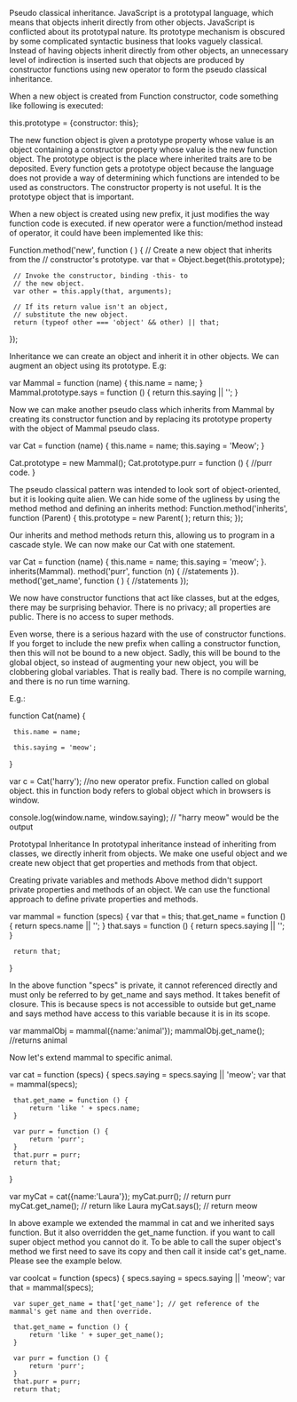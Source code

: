 Pseudo classical inheritance.
JavaScript is a prototypal language, which means that objects inherit directly from other objects. JavaScript is conflicted about its prototypal nature. Its prototype mechanism is obscured by some complicated syntactic business that looks vaguely classical. Instead of having objects inherit directly from other objects, an unnecessary level of indirection is inserted such that objects are produced by constructor functions using new operator to form the pseudo classical inheritance.

When a new object is created from Function constructor, code something like following is executed:

this.prototype = {constructor: this};

The new function object is given a prototype property whose value is an object containing a constructor property whose value is the new function object. The prototype object is the place where inherited traits are to be deposited. Every function gets a prototype object because the language does not provide a way of determining which functions are intended to be used as constructors. The constructor property is not useful. It is the prototype object that is important.

When a new object is created using new prefix, it just modifies the way function code is executed. if new operator were a function/method instead of operator, it could have been implemented like this:

Function.method('new', function (  ) {
     // Create a new object that inherits from the
     // constructor's prototype.
     var that = Object.beget(this.prototype);

     // Invoke the constructor, binding -this- to
     // the new object.
     var other = this.apply(that, arguments);

     // If its return value isn't an object,
     // substitute the new object.
     return (typeof other === 'object' && other) || that;
});


Inheritance
we can create an object and inherit it in other objects. We can augment an object using its prototype. E.g:

var Mammal = function (name) {
     this.name = name;
}
Mammal.prototype.says = function () {
     return this.saying || '';
}

Now we can make another pseudo class which inherits from Mammal by creating its constructor function and by replacing its prototype property with the object of Mammal pseudo class.

var Cat = function (name) {
     this.name = name;
     this.saying = 'Meow';
}

Cat.prototype = new Mammal();
Cat.prototype.purr = function () {
     //purr code.
}


The pseudo classical pattern was intended to look sort of object-oriented, but it is looking quite alien. We can hide some of the ugliness by using the method method and defining an inherits method:
Function.method('inherits', function (Parent) {
     this.prototype = new Parent( );
     return this;
});

Our inherits and method methods return this, allowing us to program in a cascade style. We can now make our Cat with one statement.


var Cat = function (name) {
    this.name = name;
    this.saying = 'meow';
}.
inherits(Mammal).
method('purr', function (n) {
     //statements
}).
method('get_name', function (  ) {
     //statements
});


We now have constructor functions that act like classes, but at the edges, there may be surprising behavior. There is no privacy; all properties are public. There is no access to super methods.

Even worse, there is a serious hazard with the use of constructor functions. If you forget to include the new prefix when calling a constructor function, then this will not be bound to a new object. Sadly, this will be bound to the global object, so instead of augmenting your new object, you will be clobbering global variables. That is really bad. There is no compile warning, and there is no run time warning.

E.g.:

function Cat(name) {

     this.name = name;

     this.saying = 'meow';

}

var c = Cat('harry'); //no new operator prefix. Function called on global object. this in function body refers to global object which in browsers is window.

console.log(window.name, window.saying); // "harry meow" would be the output

Prototypal Inheritance
In prototypal inheritance instead of inheriting from classes, we directly inherit from objects. We make one useful object and we create new object that get properties and methods from that object.

Creating private variables and methods
Above method didn't support private properties and methods of an object. We can use the functional approach to define private properties and methods.

var mammal = function (specs) {
     var that = this;
     that.get_name = function () {
         return specs.name || '';
     }
     that.says = function () {
         return specs.saying || '';
     }

     return that;
}

In the above function "specs" is private, it cannot referenced directly and must only be referred to by get_name and says method. It takes benefit of closure. This is because specs is not accessible to outside but get_name and says method have access to this variable because it is in its scope.

var mammalObj = mammal({name:'animal'});
mammalObj.get_name(); //returns animal

Now let's extend mammal to specific animal.

var cat = function (specs) {
     specs.saying = specs.saying || 'meow';
     var that = mammal(specs);
    
     that.get_name = function () {
         return 'like ' + specs.name;
     }
    
     var purr = function () {
         return 'purr';
     }
     that.purr = purr;
     return that;
}

var myCat = cat({name:'Laura'});
myCat.purr(); // return purr
myCat.get_name(); // return like Laura
myCat.says(); // return meow

In above example we extended the mammal in cat and we inherited says function. But it also overridden the get_name function. if you want to call super object method you cannot do it. To be able to call the super object's method we first need to save its copy and then call it inside cat's get_name. Please see the example below.

var coolcat = function (specs) {
     specs.saying = specs.saying || 'meow';
     var that = mammal(specs);
    
     var super_get_name = that['get_name']; // get reference of the mammal's get name and then override.

     that.get_name = function () {
         return 'like ' + super_get_name();
     }
    
     var purr = function () {
         return 'purr';
     }
     that.purr = purr;
     return that;
